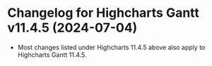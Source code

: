 # Changelog for Highcharts Gantt v11.4.5 (2024-07-04)

- Most changes listed under Highcharts 11.4.5 above also apply to Highcharts Gantt 11.4.5.
